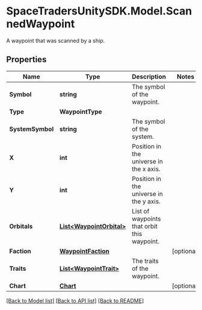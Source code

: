 # SpaceTradersUnitySDK.Model.ScannedWaypoint
A waypoint that was scanned by a ship.

## Properties

Name | Type | Description | Notes
------------ | ------------- | ------------- | -------------
**Symbol** | **string** | The symbol of the waypoint. | 
**Type** | **WaypointType** |  | 
**SystemSymbol** | **string** | The symbol of the system. | 
**X** | **int** | Position in the universe in the x axis. | 
**Y** | **int** | Position in the universe in the y axis. | 
**Orbitals** | [**List&lt;WaypointOrbital&gt;**](WaypointOrbital.md) | List of waypoints that orbit this waypoint. | 
**Faction** | [**WaypointFaction**](WaypointFaction.md) |  | [optional] 
**Traits** | [**List&lt;WaypointTrait&gt;**](WaypointTrait.md) | The traits of the waypoint. | 
**Chart** | [**Chart**](Chart.md) |  | [optional] 

[[Back to Model list]](../README.md#documentation-for-models) [[Back to API list]](../README.md#documentation-for-api-endpoints) [[Back to README]](../README.md)

